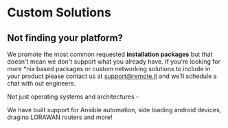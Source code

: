 # Custom Solutions

## Not finding your platform?

We promote the most common requested **installation packages** but that doesn't mean we don't support what you already have. If you're looking for more \*nix based packages or custom networking solutions to include in your product please contact us at [support@remote.it](https://malto:support@rmote.it) and we'll schedule a chat with out engineers.&#x20;

Not just operating systems and architectures -&#x20;

We have built support for Ansible automation, side loading android devices, dragino LORAWAN routers and more!
